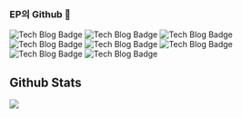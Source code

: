 ### EP의 Github 👋

![Tech Blog Badge](http://img.shields.io/badge/-Spring%20Boot-black?style=flat-square)
![Tech Blog Badge](http://img.shields.io/badge/-JPA-black?style=flat-square)
![Tech Blog Badge](http://img.shields.io/badge/-AWS-black?style=flat-square)
![Tech Blog Badge](http://img.shields.io/badge/-MSA-black?style=flat-square)
![Tech Blog Badge](http://img.shields.io/badge/-JS%20ES6-black?style=flat-square)
![Tech Blog Badge](http://img.shields.io/badge/-ORM-black?style=flat-square)
![Tech Blog Badge](http://img.shields.io/badge/-Java-black?style=flat-square)
![Tech Blog Badge](http://img.shields.io/badge/-Kotlin-black?style=flat-square)

## Github Stats  
<div align="left"><img src="https://github-readme-stats.vercel.app/api?username=eastperson&show_icons=true&count_private=true&hide_border=true" align="center" /></div> 

<!--START_SECTION:waka-->
<!--END_SECTION:waka-->
